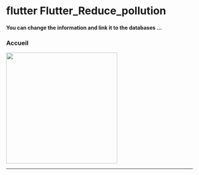<h1> flutter Flutter_Reduce_pollution </h1> <h4> You can change the information and link it to the databases ...</h4> 

<h3>Accueil</h3> 

<img src="https://github.com/abenkoula71/Flutter-caffee-d/blob/main/Screenshot_1643032183.png" width="300" /> <hr>
